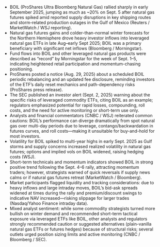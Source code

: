 - BOIL (ProShares Ultra Bloomberg Natural Gas) rallied sharply in early September 2025, jumping as much as ~20% on Sept. 5 after natural gas futures spiked amid reported supply disruptions in key shipping routes and storm-related production outages in the Gulf of Mexico (Reuters / MarketWatch / WSJ reporting).  
- Natural gas futures gains and colder-than-normal winter forecasts for the Northern Hemisphere drove heavy investor inflows into leveraged natural gas ETFs in late Aug–early Sept 2025; BOIL was a primary beneficiary with significant net inflows (Bloomberg / Morningstar).  
- Fund flows into BOIL and other leveraged natural gas products were described as “record” by Morningstar for the week of Sept. 1–5, indicating heightened retail participation and momentum-chasing positioning.  
- ProShares posted a notice (Aug. 29, 2025) about a scheduled BOIL periodic rebalancing and an updated fee disclosure, reminding investors of the ETF’s daily reset mechanics and path-dependency risks (ProShares press release).  
- The SEC published an investor alert (Sept. 2, 2025) warning about the specific risks of leveraged commodity ETFs, citing BOIL as an example; regulators emphasized potential for rapid losses, compounding, roll costs, and the need for active monitoring or short-term use only.  
- Analysts and financial commentators (CNBC / WSJ) reiterated common cautions: BOIL’s performance can diverge dramatically from spot natural gas over multi-day periods due to leverage, contango/backwardation in futures curves, and roll costs—making it unsuitable for buy-and-hold for most investors.  
- Volatility for BOIL spiked to multi-year highs in early Sept. 2025 as Gulf storms and supply concerns increased realized volatility in natural gas futures; options and implied vols on BOIL widened, raising hedging costs (WSJ).  
- Short-term technicals and momentum indicators showed BOIL in strong positive trend following the Sept. 4–6 rally, attracting momentum traders; however, strategists warned of quick reversals if supply news calms or if natural gas futures retreat (MarketWatch / Bloomberg).  
- Market participants flagged liquidity and tracking considerations: due to heavy inflows and large intraday moves, BOIL’s bid-ask spreads widened at times during the rally and premium/discount swings to indicative NAV increased—risking slippage for larger trades (Nasdaq/Yahoo Finance intraday data).  
- Mixed analyst sentiment: while some commodity strategists turned more bullish on winter demand and recommended short-term tactical exposure via leveraged ETFs like BOIL, other analysts and regulators strongly recommended caution or suggested alternatives (plain-vanilla natural gas ETFs or futures hedges) because of structural risks; several outlets urged position sizing limits and active monitoring (CNBC / Bloomberg / SEC).